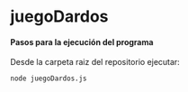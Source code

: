 # juegoDardos

#### Pasos para la ejecución del programa

Desde la carpeta raiz del repositorio ejecutar:

```bash
node juegoDardos.js
```
